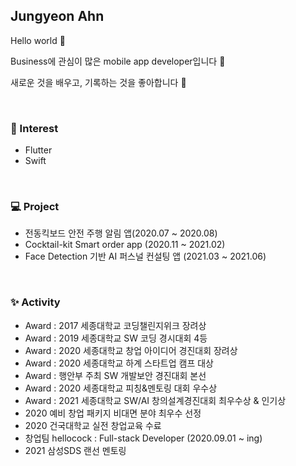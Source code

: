 ## Jungyeon Ahn

Hello world 👋 

Business에 관심이 많은 mobile app developer입니다 📱 

새로운 것을 배우고, 기록하는 것을 좋아합니다 🧡

</br>

### 🤍  Interest
- Flutter
- Swift

</br>

### 💻  Project    

- 전동킥보드 안전 주행 알림 앱(2020.07 ~ 2020.08)
- Cocktail-kit Smart order app (2020.11 ~ 2021.02)
- Face Detection 기반 AI 퍼스널 컨설팅 앱 (2021.03 ~ 2021.06)

</br>

### ✨  Activity
- Award : 2017 세종대학교 코딩챌린지위크 장려상
- Award : 2019 세종대학교 SW 코딩 경시대회 4등
- Award : 2020 세종대학교 창업 아이디어 경진대회 장려상
- Award : 2020 세종대학교 하계 스타트업 캠프 대상
- Award : 행안부 주최 SW 개발보안 경진대회 본선
- Award : 2020 세종대학교 피칭&멘토링 대회 우수상
- Award : 2021 세종대학교 SW/AI 창의설계경진대회 최우수상 & 인기상
- 2020 예비 창업 패키지 비대면 분야 최우수 선정 
- 2020 건국대학교 실전 창업교육 수료 
- 창업팀 hellocock : Full-stack Developer (2020.09.01 ~ ing)
- 2021 삼성SDS 랜선 멘토링


